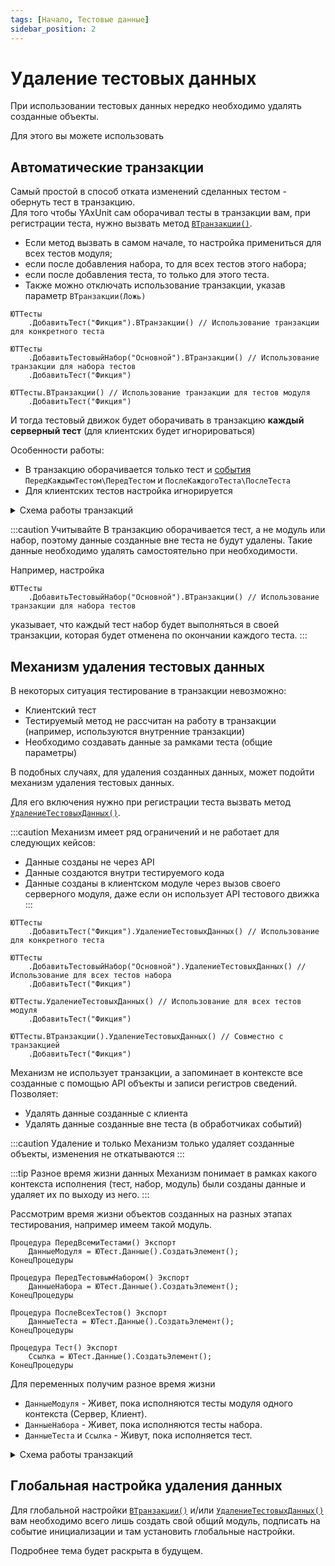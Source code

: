 ```yaml
---
tags: [Начало, Тестовые данные]
sidebar_position: 2
---
```


# Удаление тестовых данных

При использовании тестовых данных нередко необходимо удалять созданные объекты.

Для этого вы можете использовать

## Автоматические транзакции

Самый простой в способ отката изменений сделанных тестом - обернуть тест в транзакцию.  
Для того чтобы YAxUnit сам оборачивал тесты в транзакции вам, при регистрации теста, нужно вызвать метод [`ВТранзакции()`](/api/ЮТТесты#втранзакции).

* Если метод вызвать в самом начале, то настройка примениться для всех тестов модуля;
* если после добавления набора, то для всех тестов этого набора;
* если после добавления теста, то только для этого теста.
* Также можно отключать использование транзакции, указав параметр `ВТранзакции(Ложь)`

```bsl title=ВТранзакции.bsl
ЮТТесты
    .ДобавитьТест("Фикция").ВТранзакции() // Использование транзакции для конкретного теста

ЮТТесты
    .ДобавитьТестовыйНабор("Основной").ВТранзакции() // Использование транзакции для набора тестов
    .ДобавитьТест("Фикция")

ЮТТесты.ВТранзакции() // Использование транзакции для тестов модуля
    .ДобавитьТест("Фикция")
```

И тогда тестовый движок будет оборачивать в транзакцию **каждый серверный тест** (для клиентских будет игнорироваться)

Особенности работы:

* В транзакцию оборачивается только тест и [события](../events.md) `ПередКаждымТестом\ПередТестом` и `ПослеКаждогоТеста\ПослеТеста`
* Для клиентских тестов настройка игнорируется

<details>
<summary>
Схема работы транзакций
</summary>
Для настройки

```bsl
ЮТТесты
    .ДобавитьТестовыйНабор("Основной").ВТранзакции()
        .ДобавитьТест("Тест1")
        .ДобавитьТест("Тест2")
```

Схема выполнения будет выглядеть так:

```mermaid
flowchart TB
    bm(ПередВсемиТестами)-->b(ПередТестовымНабором)
    b-->Транзакция1
    Транзакция1-->Транзакция2
    Транзакция2-->a(ПослеТестовогоНабора)
    a-->am(ПослеВсехТестов)

    subgraph Транзакция1
        direction LR
        b1(ПередКаждымТестом)-->t1(Тест1)
        t1-->a1(ПослеКаждогоТеста)
    end
    subgraph Транзакция2
        b2(ПередКаждымТестом)-->t2(Тест2)
        t2-->a2(ПослеКаждогоТеста)
    end
```

Точно также она будет выглядеть и для настройки

```bsl
ЮТТесты.ВТранзакции()
    .ДобавитьТестовыйНабор("Основной")
        .ДобавитьТест("Тест1")
        .ДобавитьТест("Тест2")
```

</details>

:::caution Учитывайте
В транзакцию оборачивается тест, а не модуль или набор, поэтому данные созданные вне теста не будут удалены.
Такие данные необходимо удалять самостоятельно при необходимости.

Например, настройка

```bsl
ЮТТесты
    .ДобавитьТестовыйНабор("Основной").ВТранзакции() // Использование транзакции для набора тестов
```

указывает, что каждый тест набор будет выполняться в своей транзакции, которая будет отменена по окончании каждого теста.
:::

## Механизм удаления тестовых данных

В некоторых ситуация тестирование в транзакции невозможно:

* Клиентский тест
* Тестируемый метод не рассчитан на работу в транзакции (например, используются внутренние транзакции)
* Необходимо создавать данные за рамками теста (общие параметры)

В подобных случаях, для удаления созданных данных, может подойти механизм удаления тестовых данных.

Для его включения нужно при регистрации теста вызвать метод [`УдалениеТестовыхДанных()`](/api/ЮТТесты#удалениетестовыхданных).

:::caution Механизм имеет ряд ограничений и не работает для следующих кейсов:

* Данные созданы не через API
* Данные создаются внутри тестируемого кода
* Данные созданы в клиентском модуле через вызов своего серверного модуля, даже если он использует API тестового движка
:::

```bsl title=УдалениеТестовыхДанных.bsl
ЮТТесты
    .ДобавитьТест("Фикция").УдалениеТестовыхДанных() // Использование для конкретного теста

ЮТТесты
    .ДобавитьТестовыйНабор("Основной").УдалениеТестовыхДанных() // Использование для всех тестов набора
    .ДобавитьТест("Фикция")

ЮТТесты.УдалениеТестовыхДанных() // Использование для всех тестов модуля
    .ДобавитьТест("Фикция")

ЮТТесты.ВТранзакции().УдалениеТестовыхДанных() // Совместно с транзакцией
    .ДобавитьТест("Фикция")

```

Механизм не использует транзакции, а запоминает в контексте все созданные с помощью API объекты и записи регистров сведений.
Позволяет:

* Удалять данные созданные с клиента
* Удалять данные созданные вне теста (в обработчиках событий)

:::caution Удаление и только
Механизм только удаляет созданные объекты, изменения не откатываются
:::

:::tip Разное время жизни данных
Механизм понимает в рамках какого контекста исполнения (тест, набор, модуль) были созданы данные и удаляет их по выходу из него.
:::

Рассмотрим время жизни объектов созданных на разных этапах тестирования, например имеем такой модуль.

```bsl title=УдалениеТестовыхДанныхВремяЖизни.bsl
Процедура ПередВсемиТестами() Экспорт
    ДанныеМодуля = ЮТест.Данные().СоздатьЭлемент();
КонецПроцедуры

Процедура ПередТестовымНабором() Экспорт
    ДанныеНабора = ЮТест.Данные().СоздатьЭлемент();
КонецПроцедуры

Процедура ПослеВсехТестов() Экспорт
    ДанныеТеста = ЮТест.Данные().СоздатьЭлемент();
КонецПроцедуры

Процедура Тест() Экспорт
    Ссылка = ЮТест.Данные().СоздатьЭлемент();
КонецПроцедуры
```

Для переменных получим разное время жизни

* `ДанныеМодуля` - Живет, пока исполняются тесты модуля одного контекста (Сервер, Клиент).
* `ДанныеНабора` - Живет, пока исполняются тесты набора.
* `ДанныеТеста` и `Ссылка` -  Живут, пока исполняется тест.

<details>
<summary>
Схема работы транзакций
</summary>
```mermaid
sequenceDiagram
    Note right of ПередВсемиТестами: Здесь будет диаграмм работы механизма
```
</details>

## Глобальная настройка удаления данных

Для глобальной настройки [`ВТранзакции()`](/api/ЮТТесты#втранзакции) и/или [`УдалениеТестовыхДанных()`](/api/ЮТТесты#удалениетестовыхданных) вам необходимо всего лишь создать свой общий модуль, подписать на событие инициализации и там установить глобальные настройки.

Подробнее тема будет раскрыта в будущем.
